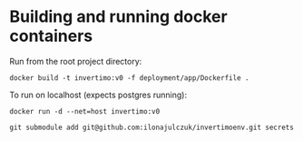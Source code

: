 # Building and running docker containers

Run from the root project directory:

```shell
docker build -t invertimo:v0 -f deployment/app/Dockerfile .
```

To run on localhost (expects postgres running):

```shell
docker run -d --net=host invertimo:v0
```

```
git submodule add git@github.com:ilonajulczuk/invertimoenv.git secrets
```